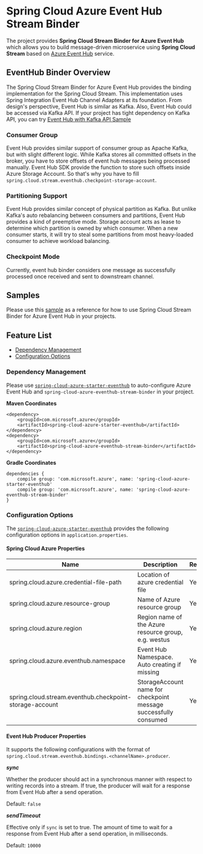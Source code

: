 # Spring Cloud Azure Event Hub Stream Binder

The project provides **Spring Cloud Stream Binder for Azure Event Hub** which allows you to build message-driven 
microservice using **Spring Cloud Stream** based on [Azure Event Hub](https://azure.microsoft.com/en-us/services/event-hubs/) service.

## EventHub Binder Overview

The Spring Cloud Stream Binder for Azure Event Hub provides the binding implementation for the Spring Cloud Stream.
This implementation uses Spring Integration Event Hub Channel Adapters at its foundation. From design's perspective, 
Event Hub is similar as Kafka. Also, Event Hub could be accessed via Kafka API. If your project has tight dependency 
on Kafka API, you can try [Event Hub with Kafka API Sample](../spring-cloud-azure-samples/spring-cloud-azure-eventhub-kafka-sample/)

### Consumer Group

Event Hub provides similar support of consumer group as Apache Kafka, but with slight different logic. While Kafka 
stores all committed offsets in the broker, you have to store offsets of event hub messages 
being processed manually. Event Hub SDK provide the function to store such offsets inside Azure Storage Account. So 
that's why you have to fill `spring.cloud.stream.eventhub.checkpoint-storage-account`.

### Partitioning Support

Event Hub provides similar concept of physical partition as Kafka. But unlike Kafka's auto rebalancing between 
consumers and partitions, Event Hub provides a kind of preemptive mode. Storage account acts as lease to 
determine which partition is owned by which consumer. When a new consumer starts, it will try to steal some partitions 
from most heavy-loaded consumer to achieve workload balancing.

### Checkpoint Mode

Currently, event hub binder considers one message as successfully processed once received and sent to downstream
 channel.

## Samples 

Please use this [sample](../spring-cloud-azure-samples/spring-cloud-azure-eventhub-binder-sample/) as a reference for how to use Spring Cloud Stream Binder for Azure Event Hub in your projects. 

## Feature List 

- [Dependency Management](#dependency-management)
- [Configuration Options](#configuration-options)

### Dependency Management

Please use [`spring-cloud-azure-starter-eventhub`](spring-cloud-azure-starters/spring-cloud-azure-starter-eventhub/) to auto-configure Azure Event Hub and `spring-cloud-azure-eventhub-stream-binder` in your project. 

**Maven Coordinates** 
```
<dependency>
    <groupId>com.microsoft.azure</groupId>
    <artifactId>spring-cloud-azure-starter-eventhub</artifactId>
</dependency>
<dependency>
    <groupId>com.microsoft.azure</groupId>
    <artifactId>spring-cloud-azure-eventhub-stream-binder</artifactId>
</dependency>

```
**Gradle Coordinates** 
```
dependencies {
    compile group: 'com.microsoft.azure', name: 'spring-cloud-azure-starter-eventhub'
    compile group: 'com.microsoft.azure', name: 'spring-cloud-azure-eventhub-stream-binder'
}
```

### Configuration Options 

The [`spring-cloud-azure-starter-eventhub`](spring-cloud-azure-starters/spring-cloud-azure-starter-eventhub/) provides the following configuration options in `application.properties`.

#### Spring Cloud Azure Properties ####

Name | Description | Required | Default 
---|---|---|---
 spring.cloud.azure.credential-file-path | Location of azure credential file | Yes |
 spring.cloud.azure.resource-group | Name of Azure resource group | Yes |
 spring.cloud.azure.region | Region name of the Azure resource group, e.g. westus | Yes | 
 spring.cloud.azure.eventhub.namespace | Event Hub Namespace. Auto creating if missing | Yes |
 spring.cloud.stream.eventhub.checkpoint-storage-account | StorageAccount name for checkpoint message successfully consumed | Yes

 #### Event Hub Producer Properties ####

 It supports the following configurations with the format of `spring.cloud.stream.eventhub.bindings.<channelName>.producer`.
 
 **_sync_**
 
 Whether the producer should act in a synchronous manner with respect to writing records into a stream. If true, the 
 producer will wait for a response from Event Hub after a send operation.

 Default: `false`

  **_sendTimeout_**

 Effective only if `sync` is set to true. The amount of time to wait for a response from Event Hub after a send operation, in milliseconds.

 Default: `10000`
 
